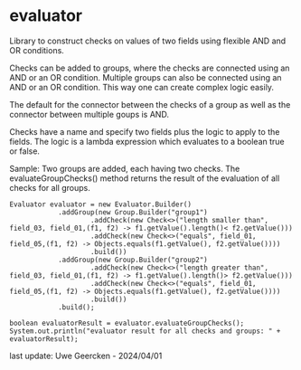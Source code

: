 # evaluator

Library to construct checks on values of two fields using flexible AND and OR conditions.

Checks can be added to groups, where the checks are connected using an AND or an OR condition. Multiple groups can
also be connected using an AND or an OR condition. This way one can create complex logic easily.

The default for the connector between the checks of a group  as well as the connector between  multiple goups is AND.

Checks have a name and specify two fields plus the logic to apply to the fields. The logic is a lambda expression which
evaluates to a boolean true or false.

Sample:
Two groups are added, each having two checks. The evaluateGroupChecks() method returns the
result of the evaluation of all checks for all groups.

    Evaluator evaluator = new Evaluator.Builder()
                .addGroup(new Group.Builder("group1")
                        .addCheck(new Check<>("length smaller than", field_03, field_01,(f1, f2) -> f1.getValue().length()< f2.getValue()))
                        .addCheck(new Check<>("equals", field_01, field_05,(f1, f2) -> Objects.equals(f1.getValue(), f2.getValue())))
                        .build())
                .addGroup(new Group.Builder("group2")
                        .addCheck(new Check<>("length greater than", field_03, field_01,(f1, f2) -> f1.getValue().length()> f2.getValue()))
                        .addCheck(new Check<>("equals", field_01, field_05,(f1, f2) -> Objects.equals(f1.getValue(), f2.getValue())))
                        .build())
                .build();

    boolean evaluatorResult = evaluator.evaluateGroupChecks();
    System.out.println("evaluator result for all checks and groups: " + evaluatorResult);

last update: Uwe Geercken - 2024/04/01